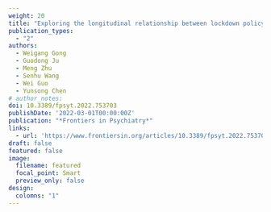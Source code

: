 ```yaml
---
weight: 20
title: "Exploring the longitudinal relationship between lockdown policy stringency and public negative emotions among 120 countries during the COVID-19 pandemic: Mediating role of population mobility"
publication_types:
  - "2"
authors:
  - Weigang Gong
  - Guodong Ju
  - Meng Zhu
  - Senhu Wang
  - Wei Guo
  - Yunsong Chen
# author_notes:
doi: 10.3389/fpsyt.2022.753703
publishDate: '2022-03-01T00:00:00Z'
publication: "*Frontiers in Psychiatry*"
links:
  - url: 'https://www.frontiersin.org/articles/10.3389/fpsyt.2022.753703/full'
draft: false
featured: false
image:
  filename: featured
  focal_point: Smart
  preview_only: false
design:
  colomns: "1"
---
```


